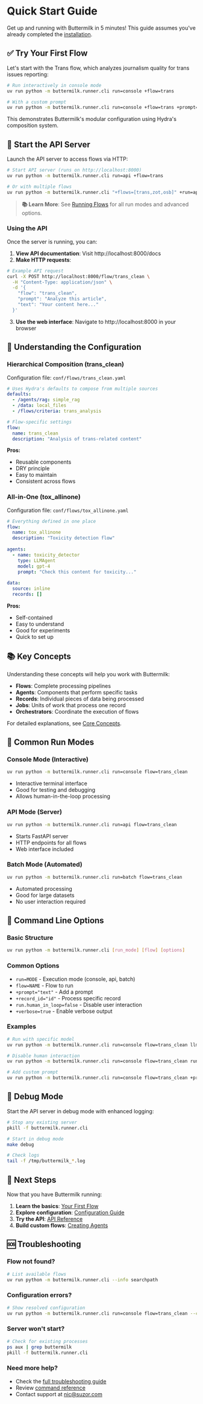 # Quick Start Guide

Get up and running with Buttermilk in 5 minutes! This guide assumes you've already completed the [installation](installation.md).

## ✅ Try Your First Flow

Let's start with the Trans flow, which analyzes journalism quality for trans issues reporting:

```bash
# Run interactively in console mode
uv run python -m buttermilk.runner.cli run=console +flow=trans

# With a custom prompt
uv run python -m buttermilk.runner.cli run=console +flow=trans +prompt="Analyze this article about trans issues"
```

This demonstrates Buttermilk's modular configuration using Hydra's composition system.

## 🚀 Start the API Server

Launch the API server to access flows via HTTP:

```bash
# Start API server (runs on http://localhost:8000)
uv run python -m buttermilk.runner.cli run=api +flow=trans

# Or with multiple flows
uv run python -m buttermilk.runner.cli "+flows=[trans,zot,osb]" +run=api llms=full
```

> **📚 Learn More**: See [Running Flows](../user-guide/flows.md) for all run modes and advanced options.

### Using the API

Once the server is running, you can:

1. **View API documentation**: Visit http://localhost:8000/docs
2. **Make HTTP requests**:

```bash
# Example API request
curl -X POST http://localhost:8000/flow/trans_clean \
  -H "Content-Type: application/json" \
  -d '{
    "flow": "trans_clean",
    "prompt": "Analyze this article",
    "text": "Your content here..."
  }'
```

3. **Use the web interface**: Navigate to http://localhost:8000 in your browser

## 🔧 Understanding the Configuration

### Hierarchical Composition (trans_clean)

Configuration file: `conf/flows/trans_clean.yaml`

```yaml
# Uses Hydra's defaults to compose from multiple sources
defaults:
  - /agents/rag: simple_rag
  - /data: local_files
  - /flows/criteria: trans_analysis

# Flow-specific settings
flow:
  name: trans_clean
  description: "Analysis of trans-related content"
```

**Pros:**
- Reusable components
- DRY principle
- Easy to maintain
- Consistent across flows

### All-in-One (tox_allinone)

Configuration file: `conf/flows/tox_allinone.yaml`

```yaml
# Everything defined in one place
flow:
  name: tox_allinone
  description: "Toxicity detection flow"
  
agents:
  - name: toxicity_detector
    type: LLMAgent
    model: gpt-4
    prompt: "Check this content for toxicity..."
    
data:
  source: inline
  records: []
```

**Pros:**
- Self-contained
- Easy to understand
- Good for experiments
- Quick to set up

## 📚 Key Concepts

Understanding these concepts will help you work with Buttermilk:

- **Flows**: Complete processing pipelines
- **Agents**: Components that perform specific tasks
- **Records**: Individual pieces of data being processed
- **Jobs**: Units of work that process one record
- **Orchestrators**: Coordinate the execution of flows

For detailed explanations, see [Core Concepts](../reference/concepts.md).

## 🎯 Common Run Modes

### Console Mode (Interactive)

```bash
uv run python -m buttermilk.runner.cli run=console flow=trans_clean
```

- Interactive terminal interface
- Good for testing and debugging
- Allows human-in-the-loop processing

### API Mode (Server)

```bash
uv run python -m buttermilk.runner.cli run=api flow=trans_clean
```

- Starts FastAPI server
- HTTP endpoints for all flows
- Web interface included

### Batch Mode (Automated)

```bash
uv run python -m buttermilk.runner.cli run=batch flow=trans_clean
```

- Automated processing
- Good for large datasets
- No user interaction required

## 🔧 Command Line Options

### Basic Structure

```bash
uv run python -m buttermilk.runner.cli [run_mode] [flow] [options]
```

### Common Options

- `run=MODE` - Execution mode (console, api, batch)
- `flow=NAME` - Flow to run
- `+prompt="text"` - Add a prompt
- `+record_id="id"` - Process specific record
- `run.human_in_loop=false` - Disable user interaction
- `+verbose=true` - Enable verbose output

### Examples

```bash
# Run with specific model
uv run python -m buttermilk.runner.cli run=console flow=trans_clean llms=full

# Disable human interaction
uv run python -m buttermilk.runner.cli run=console flow=trans_clean run.human_in_loop=false

# Add custom prompt
uv run python -m buttermilk.runner.cli run=console flow=trans_clean +prompt="Custom analysis request"
```

## 🐛 Debug Mode

Start the API server in debug mode with enhanced logging:

```bash
# Stop any existing server
pkill -f buttermilk.runner.cli

# Start in debug mode
make debug

# Check logs
tail -f /tmp/buttermilk_*.log
```

## 📖 Next Steps

Now that you have Buttermilk running:

1. **Learn the basics**: [Your First Flow](first-flow.md)
2. **Explore configuration**: [Configuration Guide](../user-guide/configuration.md)
3. **Try the API**: [API Reference](../user-guide/api-reference.md)
4. **Build custom flows**: [Creating Agents](../developer-guide/creating-agents.md)

## 🆘 Troubleshooting

### Flow not found?
```bash
# List available flows
uv run python -m buttermilk.runner.cli --info searchpath
```

### Configuration errors?
```bash
# Show resolved configuration
uv run python -m buttermilk.runner.cli run=console flow=trans_clean --cfg job
```

### Server won't start?
```bash
# Check for existing processes
ps aux | grep buttermilk
pkill -f buttermilk.runner.cli
```

### Need more help?
- Check the [full troubleshooting guide](../reference/troubleshooting.md)
- Review [command reference](../user-guide/cli-reference.md)
- Contact support at [nic@suzor.com](mailto:nic@suzor.com)